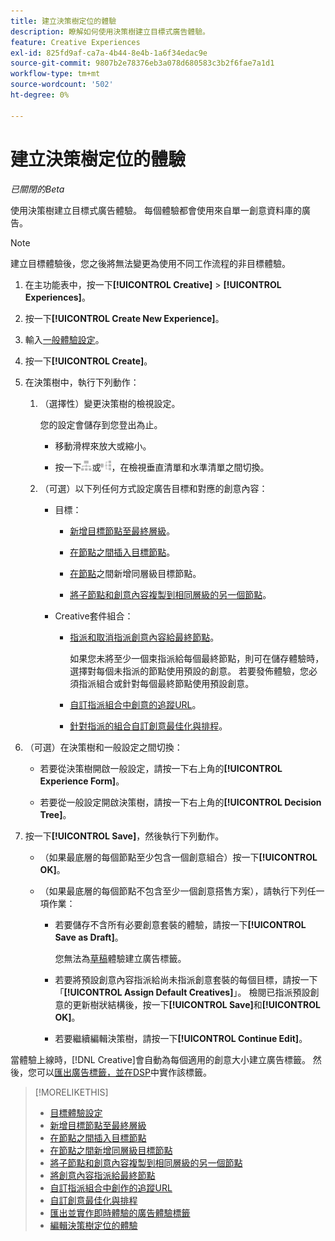 ```yaml
---
title: 建立決策樹定位的體驗
description: 瞭解如何使用決策樹建立目標式廣告體驗。
feature: Creative Experiences
exl-id: 825fd9af-ca7a-4b44-8e4b-1a6f34edac9e
source-git-commit: 9807b2e78376eb3a078d680583c3b2f6fae7a1d1
workflow-type: tm+mt
source-wordcount: '502'
ht-degree: 0%

---
```


# 建立決策樹定位的體驗

*已關閉的Beta*

使用決策樹建立目標式廣告體驗。 每個體驗都會使用來自單一創意資料庫的廣告。

>[!NOTE]
>
> 建立目標體驗後，您之後將無法變更為使用不同工作流程的非目標體驗。

1. 在主功能表中，按一下&#x200B;**[!UICONTROL Creative]** > **[!UICONTROL Experiences]**。

1. 按一下&#x200B;**[!UICONTROL Create New Experience]**。

1. 輸入[一般體驗設定](experience-settings-targeting.md)。

1. 按一下&#x200B;**[!UICONTROL Create]**。

1. 在決策樹中，執行下列動作：

   1. （選擇性）變更決策樹的檢視設定。

      您的設定會儲存到您登出為止。

      * 移動滑桿來放大或縮小。

      * 按一下![以垂直樹狀結構檢視](/help/creative/assets/tree-vertical.png "以垂直樹狀結構檢視")或![以水準樹狀檢視](/help/creative/assets/tree-horizontal.png "以水準樹狀檢視")，在檢視垂直清單和水準清單之間切換。

   1. （可選）以下列任何方式設定廣告目標和對應的創意內容：

      * 目標：

         * [新增目標節點至最終層級](experience-target-node-add-final.md)。

         * [在節點之間插入目標節點](experience-target-node-add-inner.md)。

         * [在節點](experience-target-node-add-sibling.md)之間新增同層級目標節點。

         * [將子節點和創意內容複製到相同層級的另一個節點](experience-target-node-copy.md)。

      * Creative套件組合：

         * [指派和取消指派創意內容給最終節點](experience-assign-creative-bundles.md)。

           如果您未將至少一個束指派給每個最終節點，則可在儲存體驗時，選擇對每個未指派的節點使用預設的創意。 若要發佈體驗，您必須指派組合或針對每個最終節點使用預設創意。

         * [自訂指派組合中創意的追蹤URL](experience-tracking-urls-targeting.md)。

         * [針對指派的組合自訂創意最佳化與排程](experience-optimization-scheduling-targeting.md)。

1. （可選）在決策樹和一般設定之間切換：

   * 若要從決策樹開啟一般設定，請按一下右上角的&#x200B;**[!UICONTROL Experience Form]**。

   * 若要從一般設定開啟決策樹，請按一下右上角的&#x200B;**[!UICONTROL Decision Tree]**。

1. 按一下&#x200B;**[!UICONTROL Save]**，然後執行下列動作。

   * （如果最底層的每個節點至少包含一個創意組合）按一下&#x200B;**[!UICONTROL OK]**。

   * （如果最底層的每個節點不包含至少一個創意搭售方案），請執行下列任一項作業：

      * 若要儲存不含所有必要創意套裝的體驗，請按一下&#x200B;**[!UICONTROL Save as Draft]**。

        您無法為[草稿](experience-about.md#experience-statuses)體驗建立廣告標籤。

      * 若要將預設創意內容指派給尚未指派創意套裝的每個目標，請按一下「**[!UICONTROL Assign Default Creatives]**」。 檢閱已指派預設創意的更新樹狀結構後，按一下&#x200B;**[!UICONTROL Save]**&#x200B;和&#x200B;**[!UICONTROL OK]**。

      * 若要繼續編輯決策樹，請按一下&#x200B;**[!UICONTROL Continue Edit]**。

當體驗上線時，[!DNL Creative]會自動為每個適用的創意大小建立廣告標籤。 然後，您可以[匯出廣告標籤，並在DSP](/help/creative/experiences/experience-tag-export.md)中實作該標籤。

>[!MORELIKETHIS]
>
>* [目標體驗設定](experience-settings-targeting.md)
>* [新增目標節點至最終層級](experience-target-node-add-final.md)
>* [在節點之間插入目標節點](experience-target-node-add-inner.md)
>* [在節點之間新增同層級目標節點](experience-target-node-add-sibling.md)
>* [將子節點和創意內容複製到相同層級的另一個節點](experience-target-node-copy.md)
>* [將創意內容指派給最終節點](experience-assign-creative-bundles.md)
>* [自訂指派組合中創作的追蹤URL](experience-tracking-urls-targeting.md)
>* [自訂創意最佳化與排程](experience-optimization-scheduling-targeting.md)
>* [匯出並實作即時體驗的廣告體驗標籤](/help/creative/experiences/experience-tag-export.md)
>* [編輯決策樹定位的體驗](experience-edit-targeting.md)
